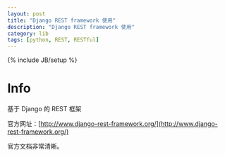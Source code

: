 ```yaml
---
layout: post
title: "Django REST framework 使用"
description: "Django REST framework 使用"
category: lib
tags: [python, REST, RESTful]
---
```

{% include JB/setup %}


# Info

基于 Django 的 REST 框架

官方网址：[http://www.django-rest-framework.org/](http://www.django-rest-framework.org/)

官方文档非常清晰。


